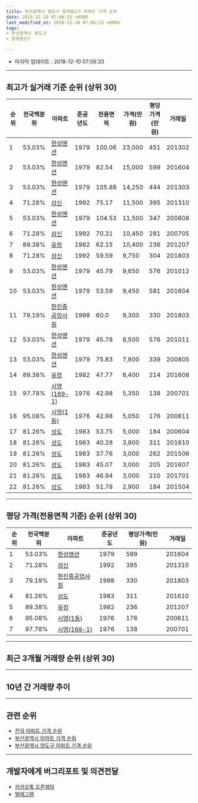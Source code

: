 ```yaml
---
title: 부산광역시 영도구 봉래동5가 아파트 가격 순위
date: 2018-12-10 07:06:33 +0900
last_modified_at: 2018-12-10 07:06:33 +0900
tags:
- 부산광역시 영도구
- 봉래동5가

---
```


* 마지막 업데이트 : 2018-12-10 07:06:33

---

## 최고가 실거래 기준 순위 (상위 30)


|순위|전국백분위|아파트|준공년도|전용면적|가격(만원)|평당가격(만원)|거래일|
|---|---|---|---|---|---|---|---|
|1|53.03%|[한성맨션](https://search.naver.com/search.naver?query=%EB%B6%80%EC%82%B0%EA%B4%91%EC%97%AD%EC%8B%9C+%EC%98%81%EB%8F%84%EA%B5%AC+%EB%B4%89%EB%9E%98%EB%8F%995%EA%B0%80+%ED%95%9C%EC%84%B1%EB%A7%A8%EC%85%98)|1979|100.06|23,000|451|201302|
|2|53.03%|[한성맨션](https://search.naver.com/search.naver?query=%EB%B6%80%EC%82%B0%EA%B4%91%EC%97%AD%EC%8B%9C+%EC%98%81%EB%8F%84%EA%B5%AC+%EB%B4%89%EB%9E%98%EB%8F%995%EA%B0%80+%ED%95%9C%EC%84%B1%EB%A7%A8%EC%85%98)|1979|82.54|15,000|599|201604|
|3|53.03%|[한성맨션](https://search.naver.com/search.naver?query=%EB%B6%80%EC%82%B0%EA%B4%91%EC%97%AD%EC%8B%9C+%EC%98%81%EB%8F%84%EA%B5%AC+%EB%B4%89%EB%9E%98%EB%8F%995%EA%B0%80+%ED%95%9C%EC%84%B1%EB%A7%A8%EC%85%98)|1979|105.88|14,250|444|201303|
|4|71.28%|[삼신](https://search.naver.com/search.naver?query=%EB%B6%80%EC%82%B0%EA%B4%91%EC%97%AD%EC%8B%9C+%EC%98%81%EB%8F%84%EA%B5%AC+%EB%B4%89%EB%9E%98%EB%8F%995%EA%B0%80+%EC%82%BC%EC%8B%A0)|1992|75.17|11,500|395|201310|
|5|53.03%|[한성맨션](https://search.naver.com/search.naver?query=%EB%B6%80%EC%82%B0%EA%B4%91%EC%97%AD%EC%8B%9C+%EC%98%81%EB%8F%84%EA%B5%AC+%EB%B4%89%EB%9E%98%EB%8F%995%EA%B0%80+%ED%95%9C%EC%84%B1%EB%A7%A8%EC%85%98)|1979|104.53|11,500|347|200808|
|6|71.28%|[삼신](https://search.naver.com/search.naver?query=%EB%B6%80%EC%82%B0%EA%B4%91%EC%97%AD%EC%8B%9C+%EC%98%81%EB%8F%84%EA%B5%AC+%EB%B4%89%EB%9E%98%EB%8F%995%EA%B0%80+%EC%82%BC%EC%8B%A0)|1992|70.31|10,450|281|200705|
|7|89.38%|[유정](https://search.naver.com/search.naver?query=%EB%B6%80%EC%82%B0%EA%B4%91%EC%97%AD%EC%8B%9C+%EC%98%81%EB%8F%84%EA%B5%AC+%EB%B4%89%EB%9E%98%EB%8F%995%EA%B0%80+%EC%9C%A0%EC%A0%95)|1982|62.15|10,400|236|201207|
|8|71.28%|[삼신](https://search.naver.com/search.naver?query=%EB%B6%80%EC%82%B0%EA%B4%91%EC%97%AD%EC%8B%9C+%EC%98%81%EB%8F%84%EA%B5%AC+%EB%B4%89%EB%9E%98%EB%8F%995%EA%B0%80+%EC%82%BC%EC%8B%A0)|1992|59.59|9,750|304|201803|
|9|53.03%|[한성맨션](https://search.naver.com/search.naver?query=%EB%B6%80%EC%82%B0%EA%B4%91%EC%97%AD%EC%8B%9C+%EC%98%81%EB%8F%84%EA%B5%AC+%EB%B4%89%EB%9E%98%EB%8F%995%EA%B0%80+%ED%95%9C%EC%84%B1%EB%A7%A8%EC%85%98)|1979|45.79|9,650|576|201012|
|10|53.03%|[한성맨션](https://search.naver.com/search.naver?query=%EB%B6%80%EC%82%B0%EA%B4%91%EC%97%AD%EC%8B%9C+%EC%98%81%EB%8F%84%EA%B5%AC+%EB%B4%89%EB%9E%98%EB%8F%995%EA%B0%80+%ED%95%9C%EC%84%B1%EB%A7%A8%EC%85%98)|1979|53.59|9,450|581|201604|
|11|79.19%|[한진중공업사원](https://search.naver.com/search.naver?query=%EB%B6%80%EC%82%B0%EA%B4%91%EC%97%AD%EC%8B%9C+%EC%98%81%EB%8F%84%EA%B5%AC+%EB%B4%89%EB%9E%98%EB%8F%995%EA%B0%80+%ED%95%9C%EC%A7%84%EC%A4%91%EA%B3%B5%EC%97%85%EC%82%AC%EC%9B%90)|1998|60.0|9,300|330|201803|
|12|53.03%|[한성맨션](https://search.naver.com/search.naver?query=%EB%B6%80%EC%82%B0%EA%B4%91%EC%97%AD%EC%8B%9C+%EC%98%81%EB%8F%84%EA%B5%AC+%EB%B4%89%EB%9E%98%EB%8F%995%EA%B0%80+%ED%95%9C%EC%84%B1%EB%A7%A8%EC%85%98)|1979|45.78|8,500|576|201011|
|13|53.03%|[한성맨션](https://search.naver.com/search.naver?query=%EB%B6%80%EC%82%B0%EA%B4%91%EC%97%AD%EC%8B%9C+%EC%98%81%EB%8F%84%EA%B5%AC+%EB%B4%89%EB%9E%98%EB%8F%995%EA%B0%80+%ED%95%9C%EC%84%B1%EB%A7%A8%EC%85%98)|1979|75.83|7,800|339|200805|
|14|89.38%|[유정](https://search.naver.com/search.naver?query=%EB%B6%80%EC%82%B0%EA%B4%91%EC%97%AD%EC%8B%9C+%EC%98%81%EB%8F%84%EA%B5%AC+%EB%B4%89%EB%9E%98%EB%8F%995%EA%B0%80+%EC%9C%A0%EC%A0%95)|1982|47.77|6,400|214|201608|
|15|97.78%|[시영(169-1)](https://search.naver.com/search.naver?query=%EB%B6%80%EC%82%B0%EA%B4%91%EC%97%AD%EC%8B%9C+%EC%98%81%EB%8F%84%EA%B5%AC+%EB%B4%89%EB%9E%98%EB%8F%995%EA%B0%80+%EC%8B%9C%EC%98%81%28169-1%29)|1976|42.98|5,350|138|200701|
|16|95.08%|[시영(1동)](https://search.naver.com/search.naver?query=%EB%B6%80%EC%82%B0%EA%B4%91%EC%97%AD%EC%8B%9C+%EC%98%81%EB%8F%84%EA%B5%AC+%EB%B4%89%EB%9E%98%EB%8F%995%EA%B0%80+%EC%8B%9C%EC%98%81%281%EB%8F%99%29)|1976|42.98|5,050|176|200611|
|17|81.26%|[성도](https://search.naver.com/search.naver?query=%EB%B6%80%EC%82%B0%EA%B4%91%EC%97%AD%EC%8B%9C+%EC%98%81%EB%8F%84%EA%B5%AC+%EB%B4%89%EB%9E%98%EB%8F%995%EA%B0%80+%EC%84%B1%EB%8F%84)|1983|53.75|5,000|184|200604|
|18|81.26%|[성도](https://search.naver.com/search.naver?query=%EB%B6%80%EC%82%B0%EA%B4%91%EC%97%AD%EC%8B%9C+%EC%98%81%EB%8F%84%EA%B5%AC+%EB%B4%89%EB%9E%98%EB%8F%995%EA%B0%80+%EC%84%B1%EB%8F%84)|1983|40.28|3,800|311|201610|
|19|81.26%|[성도](https://search.naver.com/search.naver?query=%EB%B6%80%EC%82%B0%EA%B4%91%EC%97%AD%EC%8B%9C+%EC%98%81%EB%8F%84%EA%B5%AC+%EB%B4%89%EB%9E%98%EB%8F%995%EA%B0%80+%EC%84%B1%EB%8F%84)|1983|37.76|3,000|262|201506|
|20|81.26%|[성도](https://search.naver.com/search.naver?query=%EB%B6%80%EC%82%B0%EA%B4%91%EC%97%AD%EC%8B%9C+%EC%98%81%EB%8F%84%EA%B5%AC+%EB%B4%89%EB%9E%98%EB%8F%995%EA%B0%80+%EC%84%B1%EB%8F%84)|1983|45.07|3,000|205|201607|
|21|81.26%|[성도](https://search.naver.com/search.naver?query=%EB%B6%80%EC%82%B0%EA%B4%91%EC%97%AD%EC%8B%9C+%EC%98%81%EB%8F%84%EA%B5%AC+%EB%B4%89%EB%9E%98%EB%8F%995%EA%B0%80+%EC%84%B1%EB%8F%84)|1983|46.94|3,000|210|201701|
|22|81.26%|[성도](https://search.naver.com/search.naver?query=%EB%B6%80%EC%82%B0%EA%B4%91%EC%97%AD%EC%8B%9C+%EC%98%81%EB%8F%84%EA%B5%AC+%EB%B4%89%EB%9E%98%EB%8F%995%EA%B0%80+%EC%84%B1%EB%8F%84)|1983|51.78|2,900|184|201504|


---

## 평당 가격(전용면적 기준) 순위 (상위 30)


|순위|전국백분위|아파트|준공년도|평당가격(만원)|거래일|
|---|---|---|---|---|---|
|1|53.03%|[한성맨션](https://search.naver.com/search.naver?query=%EB%B6%80%EC%82%B0%EA%B4%91%EC%97%AD%EC%8B%9C+%EC%98%81%EB%8F%84%EA%B5%AC+%EB%B4%89%EB%9E%98%EB%8F%995%EA%B0%80+%ED%95%9C%EC%84%B1%EB%A7%A8%EC%85%98)|1979|599|201604|
|2|71.28%|[삼신](https://search.naver.com/search.naver?query=%EB%B6%80%EC%82%B0%EA%B4%91%EC%97%AD%EC%8B%9C+%EC%98%81%EB%8F%84%EA%B5%AC+%EB%B4%89%EB%9E%98%EB%8F%995%EA%B0%80+%EC%82%BC%EC%8B%A0)|1992|395|201310|
|3|79.19%|[한진중공업사원](https://search.naver.com/search.naver?query=%EB%B6%80%EC%82%B0%EA%B4%91%EC%97%AD%EC%8B%9C+%EC%98%81%EB%8F%84%EA%B5%AC+%EB%B4%89%EB%9E%98%EB%8F%995%EA%B0%80+%ED%95%9C%EC%A7%84%EC%A4%91%EA%B3%B5%EC%97%85%EC%82%AC%EC%9B%90)|1998|330|201803|
|4|81.26%|[성도](https://search.naver.com/search.naver?query=%EB%B6%80%EC%82%B0%EA%B4%91%EC%97%AD%EC%8B%9C+%EC%98%81%EB%8F%84%EA%B5%AC+%EB%B4%89%EB%9E%98%EB%8F%995%EA%B0%80+%EC%84%B1%EB%8F%84)|1983|311|201610|
|5|89.38%|[유정](https://search.naver.com/search.naver?query=%EB%B6%80%EC%82%B0%EA%B4%91%EC%97%AD%EC%8B%9C+%EC%98%81%EB%8F%84%EA%B5%AC+%EB%B4%89%EB%9E%98%EB%8F%995%EA%B0%80+%EC%9C%A0%EC%A0%95)|1982|236|201207|
|6|95.08%|[시영(1동)](https://search.naver.com/search.naver?query=%EB%B6%80%EC%82%B0%EA%B4%91%EC%97%AD%EC%8B%9C+%EC%98%81%EB%8F%84%EA%B5%AC+%EB%B4%89%EB%9E%98%EB%8F%995%EA%B0%80+%EC%8B%9C%EC%98%81%281%EB%8F%99%29)|1976|176|200611|
|7|97.78%|[시영(169-1)](https://search.naver.com/search.naver?query=%EB%B6%80%EC%82%B0%EA%B4%91%EC%97%AD%EC%8B%9C+%EC%98%81%EB%8F%84%EA%B5%AC+%EB%B4%89%EB%9E%98%EB%8F%995%EA%B0%80+%EC%8B%9C%EC%98%81%28169-1%29)|1976|138|200701|


---

## 최근 3개월 거래량 순위 (상위 30)


<div style="width:100%;">
    <canvas id="deal_count_ranking" height="250"></canvas>
</div>


<script>
new Chart(document.getElementById("deal_count_ranking"), {
    type: 'horizontalBar',
    data: {
        labels: ['시영(169-1)'],
        datasets: [{
            label: '실거래 수',
            data: [5],
            borderColor: "rgba(255, 0, 128, 1)",
            backgroundColor: "rgba(255, 0, 128, 0.5)",
            fill: false,
        }]
    },
    options: {
        responsive: true,
        title: {
            display: true,
            text: '최근 3개월 거래량 순위'
        },
        tooltips: {
            mode: 'index',
            intersect: false,
            callbacks: {
                title: function(tooltipItems, data) {
                    return "실거래 수:";
                },
                label: function(tooltipItem, data) {
                    return data.labels[tooltipItem.index] + ": " + tooltipItem.xLabel;
                }
            }
        },
        hover: {
            mode: 'nearest',
            intersect: true
        },
        scales: {
            xAxes: [{
                display: true,
                scaleLabel: {
                    display: true,
                    labelString: '실거래 수'
                },
                ticks: {
                    suggestedMin: 0,
                }
            }],
            yAxes: [{
                display: true,
                ticks: {
                    autoSkip: false,
                    callback: function(value, index, values) {
                        if (value.length > 15)
                            return value.substr(0, 13) + "...";
                        else
                            return value;
                    }
                },
                scaleLabel: {
                    display: false,
                }
            }]
        }
    }
});

</script>


---

## 10년 간 거래량 추이


<div style="width:100%;">
    <canvas id="deal_progress" height="250"></canvas>
</div>

<script>
new Chart(document.getElementById("deal_progress"), {
    type: 'line',
    data: {
        labels: ['200812','200901','200902','200903','200904','200905','200906','200907','200908','200909','200910','200911','200912','201001','201002','201003','201004','201005','201006','201007','201008','201009','201010','201011','201012','201101','201102','201103','201104','201105','201106','201107','201108','201109','201110','201111','201112','201201','201202','201203','201204','201205','201206','201207','201208','201209','201210','201211','201212','201301','201302','201303','201304','201305','201306','201307','201308','201309','201310','201311','201312','201401','201402','201403','201404','201405','201406','201407','201408','201409','201410','201411','201412','201501','201502','201503','201504','201505','201506','201507','201508','201509','201510','201511','201512','201601','201602','201603','201604','201605','201606','201607','201608','201609','201610','201611','201612','201701','201702','201703','201704','201705','201706','201707','201708','201709','201710','201711','201712','201801','201802','201803','201804','201805','201806','201807','201808','201809','201810','201811','201812'],
        datasets: [{
            label: '실거래 수',
            pointRadius: 1,
            data: [0, 0, 0, 1, 0, 0, 0, 0, 0, 0, 0, 1, 1, 1, 0, 1, 0, 0, 0, 0, 3, 3, 1, 1, 3, 0, 1, 3, 4, 4, 0, 0, 4, 2, 0, 0, 0, 0, 0, 0, 1, 1, 1, 1, 1, 0, 1, 3, 0, 0, 2, 1, 1, 0, 0, 1, 0, 0, 2, 1, 0, 2, 2, 3, 0, 0, 2, 1, 0, 1, 3, 2, 1, 0, 0, 2, 9, 2, 5, 1, 1, 0, 2, 0, 2, 1, 2, 2, 3, 1, 1, 1, 4, 1, 2, 1, 0, 3, 1, 1, 0, 0, 19, 4, 5, 3, 2, 1, 0, 0, 2, 9, 0, 1, 2, 5, 2, 0, 4, 1, 0],
            borderColor: "rgba(255, 201, 14, 1)",
            backgroundColor: "rgba(255, 201, 14, 0.5)",
            fill: true,
        }]
    },
    options: {
        responsive: true,
        title: {
            display: true,
            text: '10년간 거래량 추이'
        },
        tooltips: {
            mode: 'index',
            intersect: false,
        },
        hover: {
            mode: 'nearest',
            intersect: true
        },
        scales: {
            xAxes: [{
                display: true,
                scaleLabel: {
                    display: true,
                    labelString: '년/월'
                }
            }],
            yAxes: [{
                display: true,
                ticks: {
                    suggestedMin: 0,
                },
                scaleLabel: {
                    display: true,
                    labelString: '실거래 수'
                }
            }]
        }
    }
});

</script>


---

## 관련 순위

- [전국 아파트 가격 순위](https://inasie.github.io/apt-ranking/전국)
- [부산광역시 아파트 가격 순위](https://inasie.github.io/apt-ranking/부산광역시)
- [부산광역시 영도구 아파트 가격 순위](https://inasie.github.io/apt-ranking/부산광역시-영도구)


---

## 개발자에게 버그리포트 및 의견전달

- [카카오톡 오픈채팅](https://open.kakao.com/o/gLJUAP4)
- [텔레그램](https://t.me/inasie)

